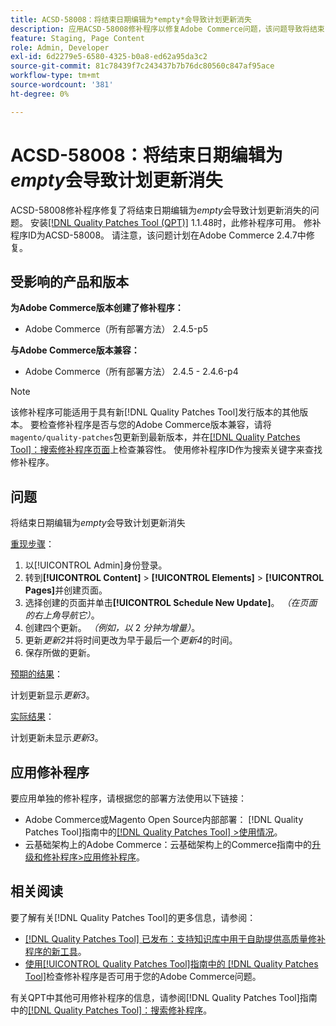 ```yaml
---
title: ACSD-58008：将结束日期编辑为*empty*会导致计划更新消失
description: 应用ACSD-58008修补程序以修复Adobe Commerce问题，该问题导致将结束日期编辑为*empty*会导致计划更新消失。
feature: Staging, Page Content
role: Admin, Developer
exl-id: 6d2279e5-6580-4325-b0a8-ed62a95da3c2
source-git-commit: 81c78439f7c243437b7b76dc80560c847af95ace
workflow-type: tm+mt
source-wordcount: '381'
ht-degree: 0%

---
```


# ACSD-58008：将结束日期编辑为&#x200B;*empty*&#x200B;会导致计划更新消失

ACSD-58008修补程序修复了将结束日期编辑为&#x200B;*empty*&#x200B;会导致计划更新消失的问题。 安装[[!DNL Quality Patches Tool (QPT)]](https://experienceleague.adobe.com/en/docs/commerce-knowledge-base/kb/announcements/commerce-announcements/magento-quality-patches-released-new-tool-to-self-serve-quality-patches) 1.1.48时，此修补程序可用。 修补程序ID为ACSD-58008。 请注意，该问题计划在Adobe Commerce 2.4.7中修复。

## 受影响的产品和版本

**为Adobe Commerce版本创建了修补程序：**

* Adobe Commerce（所有部署方法） 2.4.5-p5

**与Adobe Commerce版本兼容：**

* Adobe Commerce（所有部署方法） 2.4.5 - 2.4.6-p4

>[!NOTE]
>
>该修补程序可能适用于具有新[!DNL Quality Patches Tool]发行版本的其他版本。 要检查修补程序是否与您的Adobe Commerce版本兼容，请将`magento/quality-patches`包更新到最新版本，并在[[!DNL Quality Patches Tool]：搜索修补程序页面](https://experienceleague.adobe.com/tools/commerce-quality-patches/index.html)上检查兼容性。 使用修补程序ID作为搜索关键字来查找修补程序。

## 问题

将结束日期编辑为&#x200B;*empty*&#x200B;会导致计划更新消失

<u>重现步骤</u>：

1. 以[!UICONTROL Admin]身份登录。
1. 转到&#x200B;**[!UICONTROL Content]** > **[!UICONTROL Elements]** > **[!UICONTROL Pages]**&#x200B;并创建页面。
1. 选择创建的页面并单击&#x200B;**[!UICONTROL Schedule New Update]**。 *（在页面的右上角导航它）*。
1. 创建四个更新。 *（例如，以* 2 *分钟为增量）*。
1. 更新&#x200B;*更新2*&#x200B;并将时间更改为早于最后一个&#x200B;*更新4*&#x200B;的时间。
1. 保存所做的更新。

<u>预期的结果</u>：

计划更新显示&#x200B;*更新3*。

<u>实际结果</u>：

计划更新未显示&#x200B;*更新3*。

## 应用修补程序

要应用单独的修补程序，请根据您的部署方法使用以下链接：

* Adobe Commerce或Magento Open Source内部部署： [!DNL Quality Patches Tool]指南中的[[!DNL Quality Patches Tool] >使用情况](/help/tools/quality-patches-tool/usage.md)。
* 云基础架构上的Adobe Commerce：云基础架构上的Commerce指南中的[升级和修补程序>应用修补程序](https://experienceleague.adobe.com/docs/commerce-cloud-service/user-guide/develop/upgrade/apply-patches.html)。

## 相关阅读

要了解有关[!DNL Quality Patches Tool]的更多信息，请参阅：

* [[!DNL Quality Patches Tool] 已发布：支持知识库中用于自助提供高质量修补程序的新工具](https://experienceleague.adobe.com/en/docs/commerce-knowledge-base/kb/announcements/commerce-announcements/magento-quality-patches-released-new-tool-to-self-serve-quality-patches)。
* [使用[!UICONTROL Quality Patches Tool]指南中的 [!DNL Quality Patches Tool]](/help/tools/quality-patches-tool/patches-available-in-qpt/check-patch-for-magento-issue-with-magento-quality-patches.md)检查修补程序是否可用于您的Adobe Commerce问题。


有关QPT中其他可用修补程序的信息，请参阅[!DNL Quality Patches Tool]指南中的[[!DNL Quality Patches Tool]：搜索修补程序](https://experienceleague.adobe.com/tools/commerce-quality-patches/index.html)。
